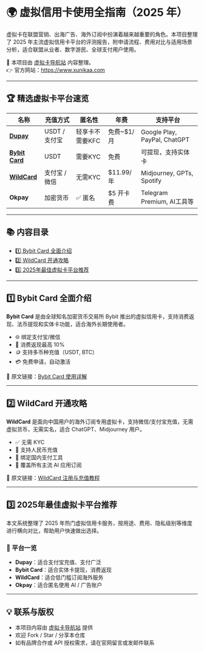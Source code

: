 # 🌍 虚拟信用卡使用全指南（2025 年）

虚拟卡在联盟营销、出海广告、海外订阅中扮演着越来越重要的角色。本项目整理了 2025 年主流虚拟信用卡平台的评测报告，附申请流程、费用对比与适用场景分析，适合联盟从业者、数字游民、全球支付用户使用。

📌 本项目由 [虚拟卡导航站](https://www.xunikaa.com) 内容整理。  
👉 官方网站：https://www.xunikaa.com

---

## 🏆 精选虚拟卡平台速览

| 名称        | 充值方式         | 匿名性  | 年费       | 支持平台                      |
|-------------|------------------|---------|------------|-------------------------------|
|[ **Dupay** ](https://dupay.one/web-app/register-h5?invitCode=0ocKlx&lang=zh-cn)| USDT / 支付宝    | 轻享卡不需要KFC    | 免费~$1/月  | Google Play, PayPal, ChatGPT |
| [**Bybit Card**](https://www.bybit.com/fiat/cards?source=referral&campaignId=1686258086857150464&ref=LWD7E15) | USDT   | 需要KYC | 免费       | 可提现，支持实体卡           |
| [**WildCard**](https://yeka.ai/i/IIY4PI3V) | 支付宝 / 微信   | 无需KYC | $11.99/年  | Midjourney, GPTs, Spotify    |
| **Okpay**   | 加密货币         | ✅ 匿名 | $5 开卡费   | Telegram Premium, AI工具等    |

---

## 📚 内容目录

- [1️⃣ Bybit Card 全面介绍](#1-bybit-card-全面介绍)
- [2️⃣ WildCard 开通攻略](#2-wildcard-开通攻略)
- [3️⃣ 2025年最佳虚拟卡平台推荐](#3-2025年最佳虚拟卡平台推荐)

---

## 1️⃣ Bybit Card 全面介绍

**Bybit Card** 是由全球知名加密货币交易所 Bybit 推出的虚拟信用卡，支持消费返现、法币提现和实体卡功能，适合海外长期使用者。

- 🌐 绑定支付宝/微信
- 💸 消费返现最高 10%
- 🪙 支持多币种充值（USDT, BTC）
- 💳 免费申请，自动激活

📄 原文链接：[Bybit Card 使用详解](https://www.xunikaa.com)

---

## 2️⃣ WildCard 开通攻略

**WildCard** 是面向中国用户的海外订阅专用虚拟卡，支持微信/支付宝充值，无需虚拟货币，无需实名，适合 ChatGPT、Midjourney 用户。

- ✅ 无需 KYC
- 🧧 支持人民币充值
- 📱 绑定国内支付工具
- 🎯 覆盖所有主流 AI 应用订阅

📄 原文链接：[WildCard 注册与充值教程](https://www.xunikaa.com)

---

## 3️⃣ 2025年最佳虚拟卡平台推荐

本文系统整理了 2025 年热门虚拟信用卡服务，按用途、费用、隐私级别等维度进行横向对比，帮助用户快速做出选择。

### 📌 平台一览

- **Dupay**：适合支付宝充值、支付广泛  
- **Bybit Card**：适合实体卡提现，消费返现  
- **WildCard**：适合低门槛订阅海外服务  
- **Okpay**：适合匿名使用 AI / 广告账户
---

## 💡 联系与版权

- 本项目内容由 [虚拟卡导航站](https://www.xunikaa.com) 提供
- 欢迎 Fork / Star / 分享本仓库
- 如有品牌合作或 API 授权需求，请在官网留言或发邮件联系

